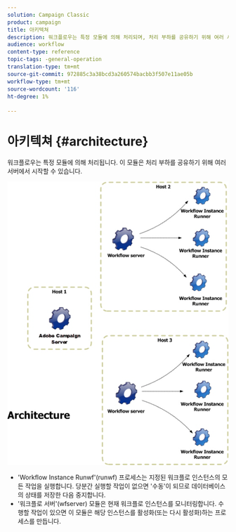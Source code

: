 ```yaml
---
solution: Campaign Classic
product: campaign
title: 아키텍쳐
description: 워크플로우는 특정 모듈에 의해 처리되며, 처리 부하를 공유하기 위해 여러 서버에서 시작할 수 있습니다.
audience: workflow
content-type: reference
topic-tags: -general-operation
translation-type: tm+mt
source-git-commit: 972885c3a38bcd3a260574bacbb3f507e11ae05b
workflow-type: tm+mt
source-wordcount: '116'
ht-degree: 1%

---
```



# 아키텍쳐 {#architecture}

워크플로우는 특정 모듈에 의해 처리됩니다. 이 모듈은 처리 부하를 공유하기 위해 여러 서버에서 시작할 수 있습니다.

![](assets/architecture.png)

* &#39;Workflow Instance Runwf&#39;(runwf) 프로세스는 지정된 워크플로 인스턴스의 모든 작업을 실행합니다. 당분간 실행할 작업이 없으면 &#39;수동&#39;이 되므로 데이터베이스의 상태를 저장한 다음 중지합니다.
* &#39;워크플로 서버&#39;(wfserver) 모듈은 현재 워크플로 인스턴스를 모니터링합니다. 수행할 작업이 있으면 이 모듈은 해당 인스턴스를 활성화(또는 다시 활성화)하는 프로세스를 만듭니다.

